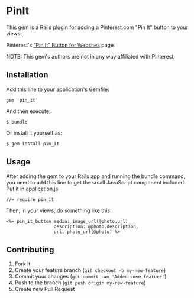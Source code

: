 # PinIt

This gem is a Rails plugin for adding a Pinterest.com "Pin It" button
to your views. 

Pinterest's [“Pin It” Button for Websites](http://pinterest.com/about/goodies/#button_for_websites) page.

NOTE: This gem's authors are not in any way affiliated with Pinterest.

## Installation

Add this line to your application's Gemfile:

    gem 'pin_it'

And then execute:

    $ bundle

Or install it yourself as:

    $ gem install pin_it

## Usage

After adding the gem to your Rails app and running the bundle command,
you need to add this line to get the small JavaScript component included. 
Put it in application.js

    //= require pin_it

Then, in your views, do something like this:

    <%= pin_it_button media: image_url(@photo.url)
                      description: @photo.description,
                      url: photo_url(@photo) %>


## Contributing

1. Fork it
2. Create your feature branch (`git checkout -b my-new-feature`)
3. Commit your changes (`git commit -am 'Added some feature'`)
4. Push to the branch (`git push origin my-new-feature`)
5. Create new Pull Request
